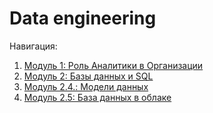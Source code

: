 # Data  engineering
Навигация:

1. [Модуль  1: Роль Аналитики в Организации](./module-1/README.md)
2. [Модуль 2: Базы данных и SQL](./module-2/README.md)
3. [Модуль 2.4.: Модели данных](./module-2/README.md#2-4:-модели-данных)
4. [Модуль 2.5: База данных в облаке](./module-2/README.md#25-база-данных-в-облаке)